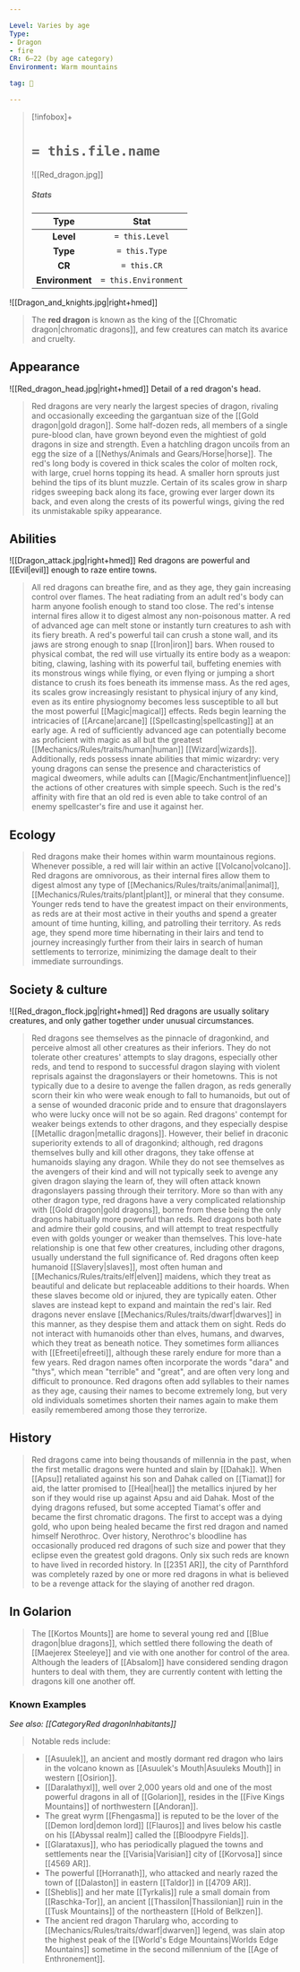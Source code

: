 ```yaml
---

Level: Varies by age
Type:
- Dragon
- fire
CR: 6–22 (by age category)
Environment: Warm mountains

tag: 👹

---
```


> [!infobox]+
> #  `= this.file.name`
> ![[Red_dragon.jpg]]
> ##### Stats
> Type | Stat |
> :---:|:---:|
> **Level** | `= this.Level` |
> **Type** | `= this.Type` |
> **CR** | `= this.CR` |
> **Environment** | `= this.Environment` |



![[Dragon_and_knights.jpg|right+hmed]] 


> The **red dragon** is known as the king of the [[Chromatic dragon|chromatic dragons]], and few creatures can match its avarice and cruelty.



## Appearance

![[Red_dragon_head.jpg|right+hmed]] 
 Detail of a red dragon's head.
> Red dragons are very nearly the largest species of dragon, rivaling and occasionally exceeding the gargantuan size of the [[Gold dragon|gold dragon]]. Some half-dozen reds, all members of a single pure-blood clan, have grown beyond even the mightiest of gold dragons in size and strength. Even a hatchling dragon uncoils from an egg the size of a [[Nethys/Animals and Gears/Horse|horse]].
> The red's long body is covered in thick scales the color of molten rock, with large, cruel horns topping its head. A smaller horn sprouts just behind the tips of its blunt muzzle. Certain of its scales grow in sharp ridges sweeping back along its face, growing ever larger down its back, and even along the crests of its powerful wings, giving the red its unmistakable spiky appearance.


## Abilities

![[Dragon_attack.jpg|right+hmed]] 
 Red dragons are powerful and [[Evil|evil]] enough to raze entire towns.
> All red dragons can breathe fire, and as they age, they gain increasing control over flames. The heat radiating from an adult red's body can harm anyone foolish enough to stand too close. The red's intense internal fires allow it to digest almost any non-poisonous matter. A red of advanced age can melt stone or instantly turn creatures to ash with its fiery breath. A red's powerful tail can crush a stone wall, and its jaws are strong enough to snap [[Iron|iron]] bars.
> When roused to physical combat, the red will use virtually its entire body as a weapon: biting, clawing, lashing with its powerful tail, buffeting enemies with its monstrous wings while flying, or even flying or jumping a short distance to crush its foes beneath its immense mass. As the red ages, its scales grow increasingly resistant to physical injury of any kind, even as its entire physiognomy becomes less susceptible to all but the most powerful [[Magic|magical]] effects.
> Reds begin learning the intricacies of [[Arcane|arcane]] [[Spellcasting|spellcasting]] at an early age.  A red of sufficiently advanced age can potentially become as proficient with magic as all but the greatest [[Mechanics/Rules/traits/human|human]] [[Wizard|wizards]]. Additionally, reds possess innate abilities that mimic wizardry: very young dragons can sense the presence and characteristics of magical dweomers, while adults can [[Magic/Enchantment|influence]] the actions of other creatures with simple speech. Such is the red's affinity with fire that an old red is even able to take control of an enemy spellcaster's fire and use it against her.


## Ecology

> Red dragons make their homes within warm mountainous regions. Whenever possible, a red will lair within an active [[Volcano|volcano]]. Red dragons are omnivorous, as their internal fires allow them to digest almost any type of [[Mechanics/Rules/traits/animal|animal]], [[Mechanics/Rules/traits/plant|plant]], or mineral that they consume. Younger reds tend to have the greatest impact on their environments, as reds are at their most active in their youths and spend a greater amount of time hunting, killing, and patrolling their territory. As reds age, they spend more time hibernating in their lairs and tend to journey increasingly further from their lairs in search of human settlements to terrorize, minimizing the damage dealt to their immediate surroundings.


## Society & culture

![[Red_dragon_flock.jpg|right+hmed]] 
 Red dragons are usually solitary creatures, and only gather together under unusual circumstances.
> Red dragons see themselves as the pinnacle of dragonkind, and perceive almost all other creatures as their inferiors. They do not tolerate other creatures' attempts to slay dragons, especially other reds, and tend to respond to successful dragon slaying with violent reprisals against the dragonslayers or their hometowns. This is not typically due to a desire to avenge the fallen dragon, as reds generally scorn their kin who were weak enough to fall to humanoids, but out of a sense of wounded draconic pride and to ensure that dragonslayers who were lucky once will not be so again.
> Red dragons' contempt for weaker beings extends to other dragons, and they especially despise [[Metallic dragon|metallic dragons]]. However, their belief in draconic superiority extends to all of dragonkind; although, red dragons themselves bully and kill other dragons, they take offense at humanoids slaying any dragon. While they do not see themselves as the avengers of their kind and will not typically seek to avenge any given dragon slaying the learn of, they will often attack known dragonslayers passing through their territory.
> More so than with any other dragon type, red dragons have a very complicated relationship with [[Gold dragon|gold dragons]], borne from these being the only dragons habitually more powerful than reds. Red dragons both hate and admire their gold cousins, and will attempt to treat respectfully even with golds younger or weaker than themselves. This love-hate relationship is one that few other creatures, including other dragons, usually understand the full significance of.
> Red dragons often keep humanoid [[Slavery|slaves]], most often human and [[Mechanics/Rules/traits/elf|elven]] maidens, which they treat as beautiful and delicate but replaceable additions to their hoards. When these slaves become old or injured, they are typically eaten. Other slaves are instead kept to expand and maintain the red's lair. Red dragons never enslave [[Mechanics/Rules/traits/dwarf|dwarves]] in this manner, as they despise them and attack them on sight. Reds do not interact with humanoids other than elves, humans, and dwarves, which they treat as beneath notice. They sometimes form alliances with [[Efreeti|efreeti]], although these rarely endure for more than a few years.
> Red dragon names often incorporate the words "dara" and "thys", which mean "terrible" and "great", and are often very long and difficult to pronounce. Red dragons often add syllables to their names as they age, causing their names to become extremely long, but very old individuals sometimes shorten their names again to make them easily remembered among those they terrorize.


## History

> Red dragons came into being thousands of millennia in the past, when the first metallic dragons were hunted and slain by [[Dahak]]. When [[Apsu]] retaliated against his son and Dahak called on [[Tiamat]] for aid, the latter promised to [[Heal|heal]] the metallics injured by her son if they would rise up against Apsu and aid Dahak. Most of the dying dragons refused, but some accepted Tiamat's offer and became the first chromatic dragons. The first to accept was a dying gold, who upon being healed became the first red dragon and named himself Nerothroc.
> Over history, Nerothroc's bloodline has occasionally produced red dragons of such size and power that they eclipse even the greatest gold dragons. Only six such reds are known to have lived in recorded history.
> In [[2351 AR]], the city of Parnthford was completely razed by one or more red dragons in what is believed to be a revenge attack for the slaying of another red dragon.


## In Golarion

> The [[Kortos Mounts]] are home to several young red and [[Blue dragon|blue dragons]], which settled there following the death of [[Maejerex Steeleye]] and vie with one another for control of the area. Although the leaders of [[Absalom]] have considered sending dragon hunters to deal with them, they are currently content with letting the dragons kill one another off.


### Known Examples

*See also: [[CategoryRed dragonInhabitants]]*
> Notable reds include:

> - [[Asuulek]], an ancient and mostly dormant red dragon who lairs in the volcano known as [[Asuulek's Mouth|Asuuleks Mouth]] in western [[Osirion]].
> - [[Daralathyxl]], well over 2,000 years old and one of the most powerful dragons in all of [[Golarion]], resides in the [[Five Kings Mountains]] of northwestern [[Andoran]].
> - The great wyrm [[Fhengasma]] is reputed to be the lover of the [[Demon lord|demon lord]] [[Flauros]] and lives below his castle on his [[Abyssal realm]] called the [[Bloodpyre Fields]].
> - [[Glarataxus]], who has periodically plagued the towns and settlements near the [[Varisia|Varisian]] city of [[Korvosa]] since [[4569 AR]].
> - The powerful [[Horranath]], who attacked and nearly razed the town of [[Dalaston]] in eastern [[Taldor]] in [[4709 AR]].
> - [[Sheblis]] and her mate [[Tyrkalis]] rule a small domain from [[Raschka-Tor]], an ancient [[Thassilon|Thassilonian]] ruin in the [[Tusk Mountains]] of the northeastern [[Hold of Belkzen]].
> - The ancient red dragon Tharularg who, according to [[Mechanics/Rules/traits/dwarf|dwarven]] legend, was slain atop the highest peak of the [[World's Edge Mountains|Worlds Edge Mountains]] sometime in the second millennium of the [[Age of Enthronement]].







